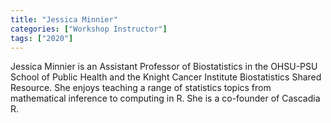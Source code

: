 ```yaml
---
title: "Jessica Minnier"
categories: ["Workshop Instructor"]
tags: ["2020"]
---
```


Jessica Minnier is an Assistant Professor of Biostatistics in the OHSU-PSU School of Public Health and the Knight Cancer Institute Biostatistics Shared Resource. She enjoys teaching a range of statistics topics from mathematical inference to computing in R. She is a co-founder of Cascadia R.

